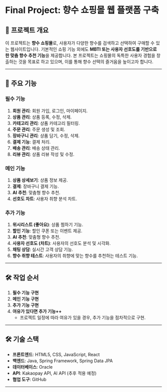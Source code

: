 # Final Project: 향수 쇼핑몰 웹 플랫폼 구축

## 📌 **프로젝트 개요**
이 프로젝트는 **향수 쇼핑몰**로, 사용자가 다양한 향수를 검색하고 선택하여 구매할 수 있는 웹사이트입니다. 기본적인 쇼핑 기능 외에도 **MBTI 또는 사용자 선호도를 기반으로 한 맞춤 향수 추천 기능**을 제공합니다. 본 프로젝트는 쇼핑몰의 독특한 사용자 경험을 창출하는 것을 목표로 하고 있으며, 이를 통해 향수 선택의 즐거움을 높이고자 합니다.

---

## 🎯 **주요 기능**

### 필수 기능
1. **회원 관리**: 회원 가입, 로그인, 마이페이지.
2. **상품 관리**: 상품 등록, 수정, 삭제.
3. **카테고리 관리**: 상품 카테고리 필터링.
4. **주문 관리**: 주문 생성 및 조회.
5. **장바구니 관리**: 상품 담기, 수정, 삭제.
6. **결제 기능**: 결제 처리.
7. **배송 관리**: 배송 상태 관리.
8. **리뷰 관리**: 상품 리뷰 작성 및 수정.

### 메인 기능
1. **상품 상세보기**: 상품 정보 제공.
2. **결제**: 장바구니 결제 기능.
3. **AI 추천**: 맞춤형 향수 추천.
4. **선호도 차트**: 사용자 취향 분석 차트.

### 추가 기능
1. **위시리스트 (좋아요)**: 상품 찜하기 기능.
2. **할인 기능**: 할인 쿠폰 또는 이벤트 제공.
3. **AI 추천**: 맞춤형 향수 추천.
4. **사용자 선호도 (차트)**: 사용자의 선호도 분석 및 시각화.
5. **채팅 상담**: 실시간 고객 상담 기능.
6. **향수 취향 테스트**: 사용자의 취향에 맞는 향수를 추천하는 테스트 기능.

---

## 🛠 **작업 순서**
1. **필수 기능 구현**
2. **메인 기능 구현**
3. **추가 기능 구현**
4. **여유가 있다면 추가 기능++**  
   - 프로젝트 일정에 따라 여유가 있을 경우, 추가 기능을 점차적으로 구현.
---

## 🛠 **기술 스택**

- **프론트엔드**: HTML5, CSS, JavaScript, React
- **백엔드**: Java, Spring Framework, Spring Data JPA
- **데이터베이스**: Oracle
- **API**: Kakaopay API, AI API (추후 적용 예정)
- **협업 도구**: GitHub 

---
